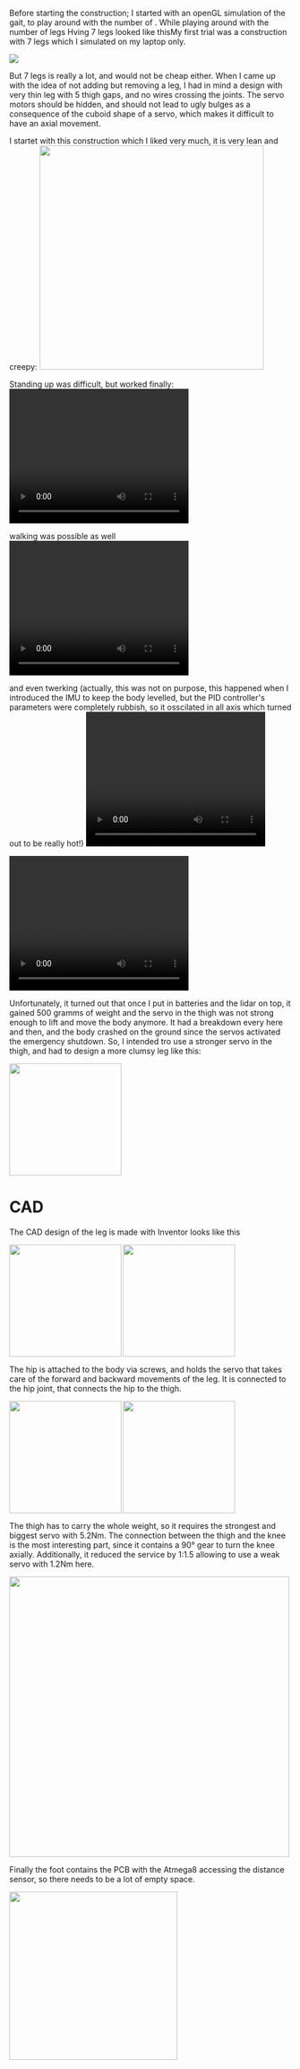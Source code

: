 Before starting the construction; I started with an openGL simulation of the gait, to play around with the number of . While playing around with the number of legs 
Hving 7 legs looked like thisMy first trial was a construction with 7 legs which I simulated on my laptop only. 

<img src="../images/Pentapod-7-legs-vs-5legs..gif"/>


But 7 legs is really a lot, and would not be cheap either.
When I came up with the idea of not adding but removing a leg, I had in mind a design with very thin leg with 5 thigh gaps, and no wires crossing the joints. The servo motors should be hidden, and should not lead to ugly bulges as a consequence of the cuboid shape of a servo, which makes it difficult to have an axial movement.

I startet with this construction which I liked very much, it is very lean and creepy:
<img width="400px" src="../images/IMG_20170915_174835.jpg"/>

Standing up was difficult, but worked finally:
<video width="320" height="240" controls>
	<source src="../videos/VID_20170701_175425.mp4" type="video/mp4"/>
</video>

walking was possible as well 
<video width="320" height="240" controls>
	<source src="../videos/VID_20170701_175425.mp4" type="video/mp4"/>
</video>

and even twerking (actually, this was not on purpose, this happened when I introduced the IMU to keep the body levelled, but the PID controller's parameters were completely rubbish, so it osscilated in all axis which turned out to be really hot!)
<video width="320" height="240" controls>
	<source src="../videos/VID_20170722_120755.mp4" type="video/mp4"/>
</video>

<video width="320" height="240" controls>
	<source src="https://github.com/jochenalt/Pentapod-Design/blob/master/docs/videos/VID_20170423_003605.mp4" type="video/mp4"/>
</video>


Unfortunately, it turned out that once I put in batteries and the lidar on top, it gained 500 gramms of weight and the servo in the thigh was not strong enough to lift and move the body anymore.
It had a breakdown every here and then, and the body crashed on the ground since the servos activated the emergency shutdown. So, I intended tro use a stronger servo in the thigh, and had to design a more clumsy  leg like this:

<img width="200px" src="../images/IMG_20171003_160225.jpg"/>




# CAD
 
The CAD design of the leg is made with Inventor looks like this

<img align="left" width="200px" src="../images/cad-leg-total.png"/><img width="200px" src="../images/cad-leg-total-cut.png"/>

The hip is attached to the body via screws, and holds the servo that takes care of the forward and backward movements of the leg. It is connected to the hip joint, that connects the hip to the thigh.

<img align="left" width="200px" src="../images/cad-hip-cut.png"/><img width="200px" src="../images/cad-hipjoint-cut.png"/>

The thigh has to carry the whole weight, so it requires the strongest and biggest servo with 5.2Nm. The connection between the thigh and the knee is the most interesting part, since it contains a 90° gear to turn the knee axially. Additionally, it reduced the service by 1:1.5 allowing to use a weak servo with 1.2Nm here.

<img width="500px" src="../images/cad-thigh-cut.png"/>

Finally the foot contains the PCB with the Atmega8 accessing the distance sensor, so there needs to be a lot of empty space.

<img  width="300px" src="../images/cad-foot-cut.png"/>

